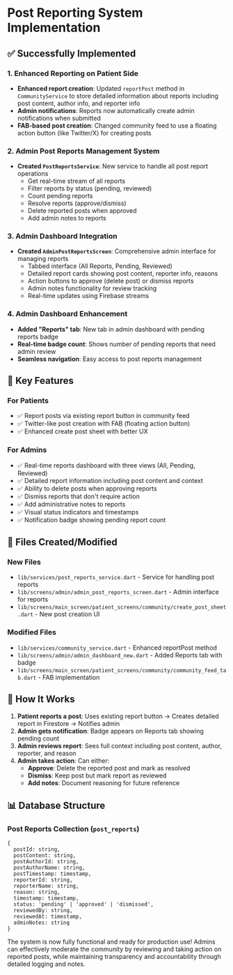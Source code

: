 # Post Reporting System Implementation

## ✅ Successfully Implemented

### 1. Enhanced Reporting on Patient Side
- **Enhanced report creation**: Updated `reportPost` method in `CommunityService` to store detailed information about reports including post content, author info, and reporter info
- **Admin notifications**: Reports now automatically create admin notifications when submitted
- **FAB-based post creation**: Changed community feed to use a floating action button (like Twitter/X) for creating posts

### 2. Admin Post Reports Management System
- **Created `PostReportsService`**: New service to handle all post report operations
  - Get real-time stream of all reports
  - Filter reports by status (pending, reviewed)
  - Count pending reports
  - Resolve reports (approve/dismiss)
  - Delete reported posts when approved
  - Add admin notes to reports

### 3. Admin Dashboard Integration
- **Created `AdminPostReportsScreen`**: Comprehensive admin interface for managing reports
  - Tabbed interface (All Reports, Pending, Reviewed)
  - Detailed report cards showing post content, reporter info, reasons
  - Action buttons to approve (delete post) or dismiss reports
  - Admin notes functionality for review tracking
  - Real-time updates using Firebase streams

### 4. Admin Dashboard Enhancement
- **Added "Reports" tab**: New tab in admin dashboard with pending reports badge
- **Real-time badge count**: Shows number of pending reports that need admin review
- **Seamless navigation**: Easy access to post reports management

## 🔧 Key Features

### For Patients
- ✅ Report posts via existing report button in community feed
- ✅ Twitter-like post creation with FAB (floating action button)
- ✅ Enhanced create post sheet with better UX

### For Admins
- ✅ Real-time reports dashboard with three views (All, Pending, Reviewed)
- ✅ Detailed report information including post content and context
- ✅ Ability to delete posts when approving reports
- ✅ Dismiss reports that don't require action
- ✅ Add administrative notes to reports
- ✅ Visual status indicators and timestamps
- ✅ Notification badge showing pending report count

## 📁 Files Created/Modified

### New Files
- `lib/services/post_reports_service.dart` - Service for handling post reports
- `lib/screens/admin/admin_post_reports_screen.dart` - Admin interface for reports
- `lib/screens/main_screen/patient_screens/community/create_post_sheet.dart` - New post creation UI

### Modified Files
- `lib/services/community_service.dart` - Enhanced reportPost method
- `lib/screens/admin/admin_dashboard_new.dart` - Added Reports tab with badge
- `lib/screens/main_screen/patient_screens/community/community_feed_tab.dart` - FAB implementation

## 🚀 How It Works

1. **Patient reports a post**: Uses existing report button → Creates detailed report in Firestore → Notifies admin
2. **Admin gets notification**: Badge appears on Reports tab showing pending count
3. **Admin reviews report**: Sees full context including post content, author, reporter, and reason
4. **Admin takes action**: Can either:
   - **Approve**: Delete the reported post and mark as resolved
   - **Dismiss**: Keep post but mark report as reviewed
   - **Add notes**: Document reasoning for future reference

## 📊 Database Structure

### Post Reports Collection (`post_reports`)
```
{
  postId: string,
  postContent: string,
  postAuthorId: string, 
  postAuthorName: string,
  postTimestamp: timestamp,
  reporterId: string,
  reporterName: string,
  reason: string,
  timestamp: timestamp,
  status: 'pending' | 'approved' | 'dismissed',
  reviewedBy: string,
  reviewedAt: timestamp,
  adminNotes: string
}
```

The system is now fully functional and ready for production use! Admins can effectively moderate the community by reviewing and taking action on reported posts, while maintaining transparency and accountability through detailed logging and notes.
